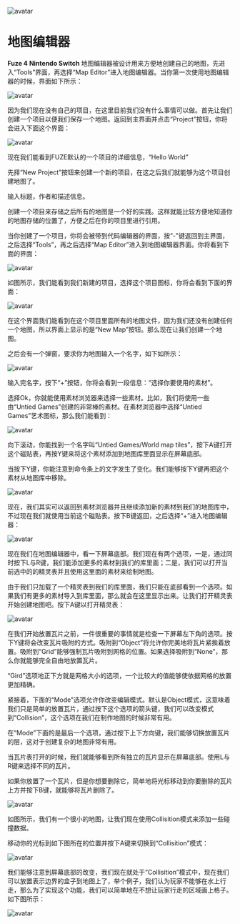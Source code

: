 ![avatar](../_images/mapEditor.png)

# 地图编辑器

**Fuze 4 Nintendo Switch** 地图编辑器被设计用来方便地创建自己的地图，先进入“Tools”界面，再选择“Map Editor”进入地图编辑器。当你第一次使用地图编辑器的时候，界面如下所示：

![avatar](../_images/mapEditorImg_2.png)

因为我们现在没有自己的项目，在这里目前我们没有什么事情可以做。首先让我们创建一个项目以便我们保存一个地图。返回到主界面并点击“Project”按钮，你将会进入下面这个界面：

![avatar](../_images/mapEditorImg_3.png)

现在我们能看到FUZE默认的一个项目的详细信息，“Hello World”

先择“New Project”按钮来创建一个新的项目，在这之后我们就能够为这个项目创建地图了。

输入标题，作者和描述信息。

创建一个项目来存储之后所有的地图是一个好的实践。这样就能比较方便地知道你的地图存储的位置了，方便之后在你的项目里进行引用。

当你创建了一个项目，你将会被带到代码编辑器的界面，按“-"键返回到主界面，之后选择“Tools”，再之后选择“Map Editor”进入到地图编辑器界面。你将看到下面的界面：

![avatar](../_images/mapEditorImg_4.png)

如图所示，我们能看到我们新建的项目，选择这个项目图标，你将会看到下面的界面：

![avatar](../_images/mapEditorImg_5.png)

在这个界面我们能看到在这个项目里面所有的地图文件，因为我们还没有创建任何一个地图，所以界面上显示的是“New Map”按钮。那么现在让我们创建一个地图。

之后会有一个弹窗，要求你为地图输入一个名字，如下如所示：

![avatar](../_images/mapEditorImg_6.png)

输入完名字，按下“+”按钮，你将会看到一段信息：“选择你要使用的素材”。

选择Ok，你就能使用素材浏览器来选择一些素材。比如，我们将使用一些由“Untied Games”创建的非常棒的素材。在素材浏览器中选择“Untied Games”艺术图标，那么我们能看到：

![avatar](../_images/mapEditorImg_7.png)

向下滚动，你能找到一个名字叫“Untied Games/World map tiles”，按下A键打开这个磁贴表，再按Y键来将这个素材添加到地图库里面显示在屏幕底部。

当按下Y键，你能注意到命令条上的文字发生了变化。我们能够按下Y键再把这个素材从地图库中移除。

![avatar](../_images/mapEditorImg_8.png)

现在，我们其实可以返回到素材浏览器并且继续添加新的素材到我们的地图库中，不过现在我们就使用当前这个磁贴表。按下B键返回，之后选择“+”进入地图编辑器：

![avatar](../_images/mapEditorImg_9.png)

现在我们在地图编辑器中，看一下屏幕底部。我们现在有两个选项，一是，通过同时按下L与R键，我们能添加更多的素材到我们的库里面；二是，我们可以打开当前选中的的精灵表并且使用这里面的素材来绘制地图。

由于我们只加载了一个精灵表到我们的库里面，我们只能在底部看到一个选项。如果我们有更多的素材导入到库里面，那么就会在这里显示出来。让我们打开精灵表开始创建地图吧。按下A键以打开精灵表：

![avatar](../_images/mapEditorImg_10.png)

在我们开始放置瓦片之前，一件很重要的事情就是检查一下屏幕左下角的选项。按下Y键将会改变瓦片吸附的方式。吸附到“Object”将允许你完美地将瓦片紧挨着放置。吸附到“Grid”能够强制瓦片吸附到网格的位置。如果选择吸附到“None”，那么你就能够完全自由地放置瓦片。

“Gird”选项地正下方就是网格大小的选项，一个比较大的值能够使依据网格的放置更加精确。

紧接着，下面的“Mode”选项允许你改变编辑模式。默认是Object模式，这意味着我们只是简单的放置瓦片，通过按下这个选项的箭头键，我们可以改变模式到“Collision”，这个选项在我们在制作地图的时候非常有用。

在“Mode”下面的是最后一个选项，通过按下上下方向键，我们能够切换放置瓦片的层，这对于创建复杂的地图非常有用。

当瓦片表打开的时候，我们就能够看到所有独立的瓦片显示在屏幕底部。使用L与R键来选择不同的瓦片。

如果你放置了一个瓦片，但是你想要删除它，简单地将光标移动到你要删除的瓦片上方并按下B键，就能够将瓦片删除了。

![avatar](../_images/mapEditorImg_11.png)

如图所示，我们有一个很小的地图，让我们现在使用Collisition模式来添加一些碰撞数据。

移动你的光标到如下图所在的位置并按下A键来切换到“Collisition”模式：

![avatar](../_images/mapEditorImg_12.png)

我们能够注意到屏幕底部的改变，我们现在就处于“Collisition”模式中，现在我们可以放置表示边界的盒子到地图上了，举个例子，我们认为玩家不能够在水上行走，那么为了实现这个功能，我们可以简单地在不想让玩家行走的区域画上格子。如下图所示：

![avatar](../_images/mapEditorImg_13.png)

